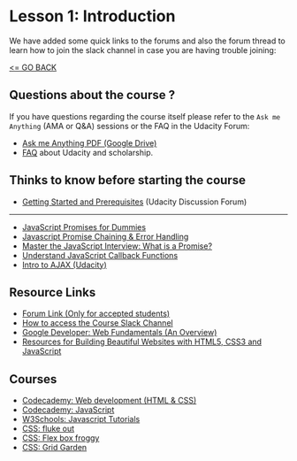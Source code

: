 # Lesson 1: Introduction

We have added some quick links to the forums and also the forum thread to learn how to join the slack channel in case you are having trouble joining:

[<= GO BACK ](../README.md)

## Questions about the course ?

If you have questions regarding the course itself please refer to the ```Ask me Anything``` (AMA or Q&A) sessions or the FAQ in the Udacity Forum:

- [Ask me Anything PDF (Google Drive)](https://drive.google.com/file/d/1dDWySCg16khjWeaJM9WMnPrFJOrrRL1e/view?usp=sharing)
- [FAQ](https://discussions.udacity.com/t/frequently-asked-questions-most-popular-ones-includes-official-answers/430201) about Udacity and scholarship.

## Thinks to know before starting the course

- [Getting Started and Prerequisites](https://discussions.udacity.com/t/getting-started-and-prerequisites/418485?u=haitec) (Udacity Discussion Forum)

---

* [JavaScript Promises for Dummies](https://scotch.io/tutorials/javascript-promises-for-dummies)
* [Javascript Promise Chaining & Error Handling](https://dev.to/azizhk110/javascript-promise-chaining--error-handling?utm_content=buffer50085&utm_medium=social&utm_source=facebook.com&utm_campaign=buffer)
* [Master the JavaScript Interview: What is a Promise?](https://medium.com/javascript-scene/master-the-javascript-interview-what-is-a-promise-27fc71e77261)
* [Understand JavaScript Callback Functions](http://javascriptissexy.com/understand-javascript-callback-functions-and-use-them/)
* [Intro to AJAX (Udacity)](https://www.udacity.com/course/intro-to-ajax--ud110)

## Resource Links

* [Forum Link (Only for accepted students)](https://forums.udacity.com/?forum_path=c/standalone-courses/ud899-emea)
* [How to access the Course Slack Channel](https://discussions.udacity.com/t/how-to-access-the-udacity-slack-channels-workspace-for-this-course/412207/26)
* [Google Developer: Web Fundamentals (An Overview)](https://developers.google.com/web/fundamentals/)
* [Resources for Building Beautiful Websites with HTML5, CSS3 and JavaScript](http://codingheroes.io/resources/)


## Courses
* [Codecademy: Web development (HTML & CSS)](https://www.codecademy.com/catalog/subject/web-development)
* [Codecademy: JavaScript](https://www.codecademy.com/learn/introduction-to-javascript)
* [W3Schools: Javascript Tutorials](https://www.w3schools.com/js/)
* [CSS: fluke out](http://flukeout.github.io/)
* [CSS: Flex box froggy](http://flexboxfroggy.com/)
* [CSS: Grid Garden](http://cssgridgarden.com)
